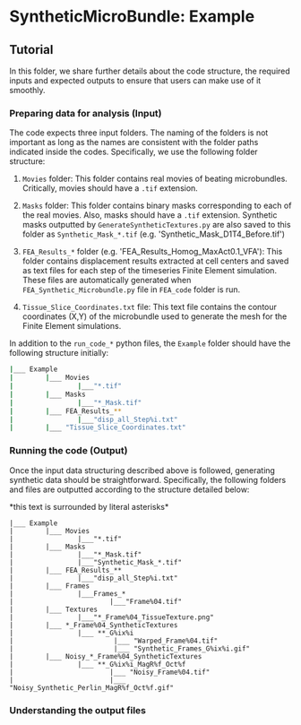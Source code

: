 # SyntheticMicroBundle: Example
## Tutorial
In this folder, we share further details about the code structure, the required inputs and expected outputs to ensure that users can make use of it smoothly.
### Preparing data for analysis (Input)
The code expects three input folders. The naming of the folders is not important as long as the names are consistent with the folder paths indicated inside the codes. Specifically, we use the following folder structure:

1. `Movies` folder: This folder contains real movies of beating microbundles. Critically, movies should have a `.tif` extension.

2. `Masks` folder: This folder contains binary masks corresponding to each of the real movies. Also, masks should have a `.tif` extension. Synthetic masks outputted by `GenerateSyntheticTextures.py` are also saved to this folder as `Synthetic_Mask_*.tif` (e.g. 'Synthetic_Mask_D1T4_Before.tif')

3. `FEA_Results_*` folder (e.g. 'FEA_Results_Homog_MaxAct0.1_VFA'): This folder contains displacement results extracted at cell centers and saved as text files for each step of the timeseries Finite Element simulation. These files are automatically generated when `FEA_Synthetic_Microbundle.py` file in `FEA_code` folder is run.

4. `Tissue_Slice_Coordinates.txt` file: This text file contains the contour coordinates (X,Y) of the microbundle used to generate the mesh for the Finite Element simulations.

In addition to the `run_code_*` python files, the `Example` folder should have the following structure initially:

```bash
|___ Example
|        |___ Movies
|                |___"*.tif"
|        |___ Masks
|                |___"*_Mask.tif"
|        |___ FEA_Results_**
|                |___"disp_all_Step%i.txt"
|        |___ "Tissue_Slice_Coordinates.txt"
```

### Running the code (Output)
Once the input data structuring described above is followed, generating synthetic data should be straightforward. Specifically, the following folders and files are outputted according to the structure detailed below:

\*this text is surrounded by literal asterisks\*
```env
|___ Example
|        |___ Movies
|                |___"*.tif"
|        |___ Masks
|                |___"*_Mask.tif"
|                |___"Synthetic_Mask_*.tif"
|        |___ FEA_Results_**
|                |___"disp_all_Step%i.txt"
|        |___ Frames
|                |___Frames_*   
|                        |___"Frame%04.tif"
|        |___ Textures
|                |___"*_Frame%04_TissueTexture.png"
|        |___ *_Frame%04_SyntheticTextures
|                |___ **_G%ix%i
|                         |___ "Warped_Frame%04.tif"
|                         |___ "Synthetic_Frames_G%ix%i.gif"
|        |___ Noisy_*_Frame%04_SyntheticTextures
|                |___ **_G%ix%i_MagR%f_Oct%f
|                        |___ "Noisy_Frame%04.tif"
|                        |___ "Noisy_Synthetic_Perlin_MagR%f_Oct%f.gif"
```

### Understanding the output files